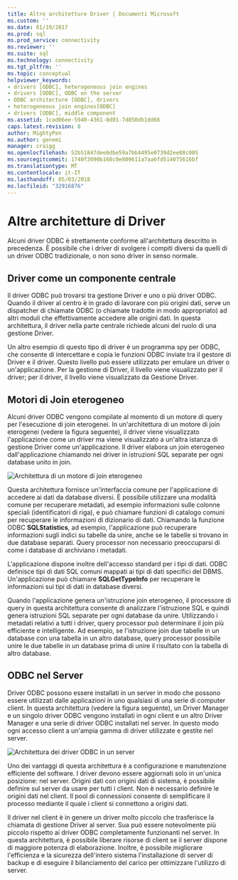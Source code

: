 ```yaml
---
title: Altre architetture Driver | Documenti Microsoft
ms.custom: ''
ms.date: 01/19/2017
ms.prod: sql
ms.prod_service: connectivity
ms.reviewer: ''
ms.suite: sql
ms.technology: connectivity
ms.tgt_pltfrm: ''
ms.topic: conceptual
helpviewer_keywords:
- drivers [ODBC], heterogeneous join engines
- drivers [ODBC], ODBC on the server
- ODBC architecture [ODBC], drivers
- heterogeneous join engines[ODBC]
- drivers [ODBC], middle component
ms.assetid: 1cad06ee-5940-4361-8d01-7d850db1dd66
caps.latest.revision: 8
author: MightyPen
ms.author: genemi
manager: craigg
ms.openlocfilehash: 52b51847dee6dbe59a7bb4495e0739d2ee08c005
ms.sourcegitcommit: 1740f3090b168c0e809611a7aa6fd514075616bf
ms.translationtype: MT
ms.contentlocale: it-IT
ms.lasthandoff: 05/03/2018
ms.locfileid: "32916876"
---
```

# <a name="other-driver-architectures"></a>Altre architetture di Driver
Alcuni driver ODBC è strettamente conforme all'architettura descritto in precedenza. È possibile che i driver di svolgere i compiti diversi da quelli di un driver ODBC tradizionale, o non sono driver in senso normale.  
  
## <a name="driver-as-a-middle-component"></a>Driver come un componente centrale  
 Il driver ODBC può trovarsi tra gestione Driver e uno o più driver ODBC. Quando il driver al centro è in grado di lavorare con più origini dati, serve un dispatcher di chiamate ODBC (o chiamate tradotte in modo appropriato) ad altri moduli che effettivamente accedere alle origini dati. In questa architettura, il driver nella parte centrale richiede alcuni del ruolo di una gestione Driver.  
  
 Un altro esempio di questo tipo di driver è un programma spy per ODBC, che consente di intercettare e copia le funzioni ODBC inviate tra il gestore di Driver e il driver. Questo livello può essere utilizzato per emulare un driver o un'applicazione. Per la gestione di Driver, il livello viene visualizzato per il driver; per il driver, il livello viene visualizzato da Gestione Driver.  
  
## <a name="heterogeneous-join-engines"></a>Motori di Join eterogeneo  
 Alcuni driver ODBC vengono compilate al momento di un motore di query per l'esecuzione di join eterogenei. In un'architettura di un motore di join eterogenei (vedere la figura seguente), il driver viene visualizzato l'applicazione come un driver ma viene visualizzato a un'altra istanza di gestione Driver come un'applicazione. Il driver elabora un join eterogeneo dall'applicazione chiamando nei driver in istruzioni SQL separate per ogni database unito in join.  
  
 ![Architettura di un motore di join eterogeneo](../../odbc/reference/media/fig3-4.gif "fig3-4")  
  
 Questa architettura fornisce un'interfaccia comune per l'applicazione di accedere ai dati da database diversi. È possibile utilizzare una modalità comune per recuperare metadati, ad esempio informazioni sulle colonne speciali (identificatori di riga), e può chiamare funzioni di catalogo comuni per recuperare le informazioni di dizionario di dati. Chiamando la funzione ODBC **SQLStatistics**, ad esempio, l'applicazione può recuperare informazioni sugli indici su tabelle da unire, anche se le tabelle si trovano in due database separati. Query processor non necessario preoccuparsi di come i database di archiviano i metadati.  
  
 L'applicazione dispone inoltre dell'accesso standard per i tipi di dati. ODBC definisce tipi di dati SQL comuni mappati ai tipi di dati specifici del DBMS. Un'applicazione può chiamare **SQLGetTypeInfo** per recuperare le informazioni sui tipi di dati in database diversi.  
  
 Quando l'applicazione genera un'istruzione join eterogeneo, il processore di query in questa architettura consente di analizzare l'istruzione SQL e quindi genera istruzioni SQL separate per ogni database da unire. Utilizzando i metadati relativi a tutti i driver, query processor può determinare il join più efficiente e intelligente. Ad esempio, se l'istruzione join due tabelle in un database con una tabella in un altro database, query processor possibile unire le due tabelle in un database prima di unire il risultato con la tabella di altro database.  
  
## <a name="odbc-on-the-server"></a>ODBC nel Server  
 Driver ODBC possono essere installati in un server in modo che possono essere utilizzati dalle applicazioni in uno qualsiasi di una serie di computer client. In questa architettura (vedere la figura seguente), un Driver Manager e un singolo driver ODBC vengono installati in ogni client e un altro Driver Manager e una serie di driver ODBC installati nel server. In questo modo ogni accesso client a un'ampia gamma di driver utilizzate e gestite nel server.  
  
 ![Architettura dei driver ODBC in un server](../../odbc/reference/media/fig3-5.gif "FIG3 5")  
  
 Uno dei vantaggi di questa architettura è a configurazione e manutenzione efficiente del software. I driver devono essere aggiornati solo in un'unica posizione: nel server. Origini dati con origini dati di sistema, è possibile definire sul server da usare per tutti i client. Non è necessario definire le origini dati nel client. Il pool di connessioni consente di semplificare il processo mediante il quale i client si connettono a origini dati.  
  
 Il driver nel client è in genere un driver molto piccolo che trasferisce la chiamata di gestione Driver al server. Sua può essere notevolmente più piccolo rispetto ai driver ODBC completamente funzionanti nel server. In questa architettura, è possibile liberare risorse di client se il server dispone di maggiore potenza di elaborazione. Inoltre, è possibile migliorare l'efficienza e la sicurezza dell'intero sistema l'installazione di server di backup e di eseguire il bilanciamento del carico per ottimizzare l'utilizzo di server.
